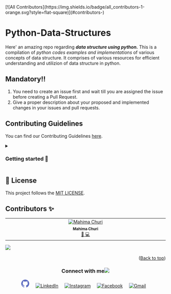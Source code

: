 <div id="top"></div>
<!-- ALL-CONTRIBUTORS-BADGE:START - Do not remove or modify this section -->
[![All Contributors](https://img.shields.io/badge/all_contributors-1-orange.svg?style=flat-square)](#contributors-)
<!-- ALL-CONTRIBUTORS-BADGE:END -->

# Python-Data-Structures
Here' an amazing repo regarding <b><i> data structure using python.</i></b> This is a compilation of <em>python codes examples and implementations</em> of various concepts of data structure. It comprises of various resources for efficient understanding and utilizion of data structure in python.
<br/>

## Mandatory‼️

   1. You need to create an issue first and wait till you are assigned the issue before creating a Pull Request.
   2. Give a proper description about your proposed and implemented changes in your issues and pull requests.

## Contributing Guidelines
You can find our Contributing Guidelines [here](CONTRIBUTING.md).

<details>
   <summary><h3>Getting started 🤟</h3></summary>
1. Fork this repo (button on top).
2. Clone on your local machine.
    ```
    git clone https://github.com/himanshu-03/Python-Data-Structures.git
    ```
3. Navigate to the project directory.
    ```
    cd Python-Data-Structures
    ```
4. Create a new *branch*
    ```
    git checkout -b <branch-name>
    ```
5. Adding New Data Strcture
   
    - Create a folder named by the Data Structure
    - Create `.py` file for a particular algorithm or code
    <br />
    
    > If data structure folder already exists in the repo, kindly add your code in the respective folder.
6. Add all the changes that you have made
   ```
   git add .
   ```
7. Commit your changes
    ```
    git commit -m "{Message}"
    ```
8. Then push
    ```
    git push -u origin <branch-name>
    ```
9. Submit a pull request :sunglasses:
</details>

## 🪪 License
This project follows the [MIT LICENSE](https://choosealicense.com/licenses/mit/).

## Contributors ✨

<a href="https://github.com/himanshu-03/Python-Data-Structures/graphs/contributors">
<!-- ALL-CONTRIBUTORS-LIST:START - Do not remove or modify this section -->
<!-- prettier-ignore-start -->
<!-- markdownlint-disable -->
<table>
  <tbody>
    <tr>
      <td align="center" valign="top" width="14.28%"><a href="https://github.com/Mahitej28"><img src="https://avatars.githubusercontent.com/u/98276915?v=4?s=100" width="100px;" alt="Mahima Churi"/><br /><sub><b>Mahima Churi</b></sub></a><br /><a href="https://github.com/himanshu-03/Python-Data-Structures/commits?author=Mahitej28" title="Documentation">📖</a> <a href="https://github.com/himanshu-03/Python-Data-Structures/commits?author=Mahitej28" title="Code">💻</a></td>
    </tr>
  </tbody>
</table>

<!-- markdownlint-restore -->
<!-- prettier-ignore-end -->

<!-- ALL-CONTRIBUTORS-LIST:END -->
  <img src="https://contrib.rocks/image?repo=himanshu-03/python-data-structures" />
</a>

<p align="right">(<a href="#top">Back to top</a>)</p>

<div align="center">
<h3> Connect with me<a href="https://gifyu.com/image/Zy2f"><img src="https://github.com/milaan9/milaan9/blob/main/Handshake.gif" width="50px"></a>
</h3> 
<p align="center">
    <a href="https://www.github.com/himanshu-03" target="_blank" rel="noreferrer"><img alt="Github" width="25px" src="https://github.com/himanshu-03/himanshu-03/blob/main/assets/socials/github.png"></a> &nbsp&nbsp&nbsp
    <a href="https://www.linkedin.com/in/agarwal-himanshu" target="_blank"><img alt="LinkedIn" width="25px" src="https://cdn-icons-png.flaticon.com/512/3536/3536505.png"></a> &nbsp&nbsp&nbsp
    <a href="https://www.instagram.com/_._hiimanshu_._" target="_blank"><img alt="Instagram" width="25px" src="https://cdn-icons-png.flaticon.com/512/1384/1384063.png"></a> &nbsp&nbsp&nbsp
    <a href="https://www.facebook.com/profile.php?id=100006757421091" target="_blank"><img alt="Facebook" width="25px" src="https://upload.wikimedia.org/wikipedia/commons/5/51/Facebook_f_logo_%282019%29.svg"></a> &nbsp&nbsp&nbsp
    <a href="mailto:himanshuaaagarwal2002@gmail.com" target="_blank"><img alt="Gmail" width="25px" src="https://cdn-icons-png.flaticon.com/512/5968/5968534.png"></a>&nbsp&nbsp&nbsp
    
</p> 
